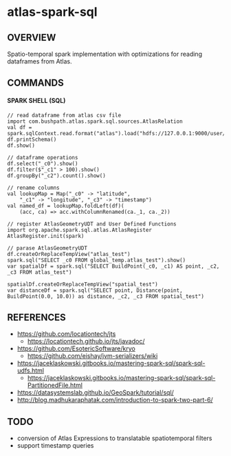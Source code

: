 # atlas-spark-sql
## OVERVIEW
Spatio-temporal spark implementation with optimizations for reading dataframes from Atlas.

## COMMANDS
#### SPARK SHELL (SQL)
    // read dataframe from atlas csv file
    import com.bushpath.atlas.spark.sql.sources.AtlasRelation
    val df = spark.sqlContext.read.format("atlas").load("hdfs://127.0.0.1:9000/user/hamersaw")
    df.printSchema()
    df.show()

    // dataframe operations
    df.select("_c0").show()
    df.filter($"_c1" > 100).show()
    df.groupBy("_c2").count().show()

    // rename columns
    val lookupMap = Map("_c0" -> "latitude",
        "_c1" -> "longitude", "_c3" -> "timestamp")
    val named_df = lookupMap.foldLeft(df)(
        (acc, ca) => acc.withColumnRenamed(ca._1, ca._2))

    // register AtlasGeometryUDT and User Defined Functions
    import org.apache.spark.sql.atlas.AtlasRegister
    AtlasRegister.init(spark)

    // parase AtlasGeometryUDT
    df.createOrReplaceTempView("atlas_test")
    spark.sql("SELECT _c0 FROM global_temp.atlas_test").show()
    var spatialDf = spark.sql("SELECT BuildPoint(_c0, _c1) AS point, _c2, _c3 FROM atlas_test")

    spatialDf.createOrReplaceTempView("spatial_test")
    var distanceDf = spark.sql("SELECT point, Distance(point, BuildPoint(0.0, 10.0)) as distance, _c2, _c3 FROM spatial_test")

## REFERENCES
- https://github.com/locationtech/jts
    - https://locationtech.github.io/jts/javadoc/
- https://github.com/EsotericSoftware/kryo
    - https://github.com/eishay/jvm-serializers/wiki
- https://jaceklaskowski.gitbooks.io/mastering-spark-sql/spark-sql-udfs.html
    - https://jaceklaskowski.gitbooks.io/mastering-spark-sql/spark-sql-PartitionedFile.html
- https://datasystemslab.github.io/GeoSpark/tutorial/sql/
- http://blog.madhukaraphatak.com/introduction-to-spark-two-part-6/

## TODO
- conversion of Atlas Expressions to translatable spatiotemporal filters 
- support timestamp queries
